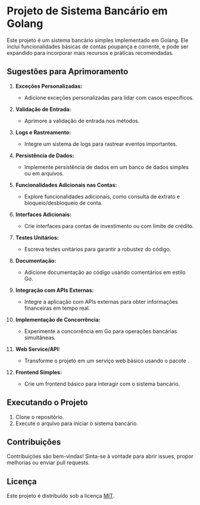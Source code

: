 # Projeto de Sistema Bancário em Golang

Este projeto é um sistema bancário simples implementado em Golang. Ele inclui funcionalidades básicas de contas poupança e corrente, e pode ser expandido para incorporar mais recursos e práticas recomendadas.

## Sugestões para Aprimoramento

1. **Exceções Personalizadas:**
   - Adicione exceções personalizadas para lidar com casos específicos.

2. **Validação de Entrada:**
   - Aprimore a validação de entrada nos métodos.

3. **Logs e Rastreamento:**
   - Integre um sistema de logs para rastrear eventos importantes.

4. **Persistência de Dados:**
   - Implemente persistência de dados em um banco de dados simples ou em arquivos.

5. **Funcionalidades Adicionais nas Contas:**
   - Explore funcionalidades adicionais, como consulta de extrato e bloqueio/desbloqueio de conta.

6. **Interfaces Adicionais:**
   - Crie interfaces para contas de investimento ou com limite de crédito.

7. **Testes Unitários:**
   - Escreva testes unitários para garantir a robustez do código.

8. **Documentação:**
   - Adicione documentação ao código usando comentários em estilo Go.

9. **Integração com APIs Externas:**
   - Integre a aplicação com APIs externas para obter informações financeiras em tempo real.

10. **Implementação de Concorrência:**
    - Experimente a concorrência em Go para operações bancárias simultâneas.

11. **Web Service/API:**
    - Transforme o projeto em um serviço web básico usando o pacote .

12. **Frontend Simples:**
    - Crie um frontend básico para interagir com o sistema bancário.

## Executando o Projeto

1. Clone o repositório.
2. Execute o arquivo  para iniciar o sistema bancário.

## Contribuições

Contribuições são bem-vindas! Sinta-se à vontade para abrir issues, propor melhorias ou enviar pull requests.

## Licença

Este projeto é distribuído sob a licença [MIT](LICENSE).

